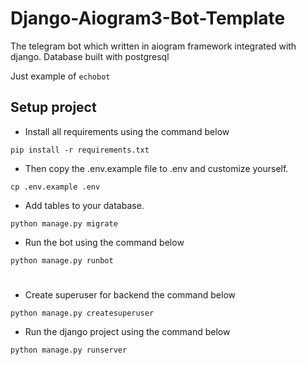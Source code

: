 # Django-Aiogram3-Bot-Template

The telegram bot which written in aiogram framework integrated with django. Database built with postgresql

Just example of `echobot`

## Setup project

- Install all requirements using the command below
```shell
pip install -r requirements.txt
```
- Then copy the .env.example file to .env and customize yourself.
```shell
cp .env.example .env
```
- Add tables to your database.
```shell
python manage.py migrate
```

- Run the bot using the command below
```shell
python manage.py runbot
```

# 
- Create superuser for backend the command below
```shell
python manage.py createsuperuser
```

- Run the django project using the command below
```shell
python manage.py runserver
```

